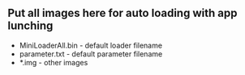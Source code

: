## Put all images here for auto loading with app lunching

* MiniLoaderAll.bin	-	default loader filename
* parameter.txt		-	default parameter filename
* *.img			-	other images
